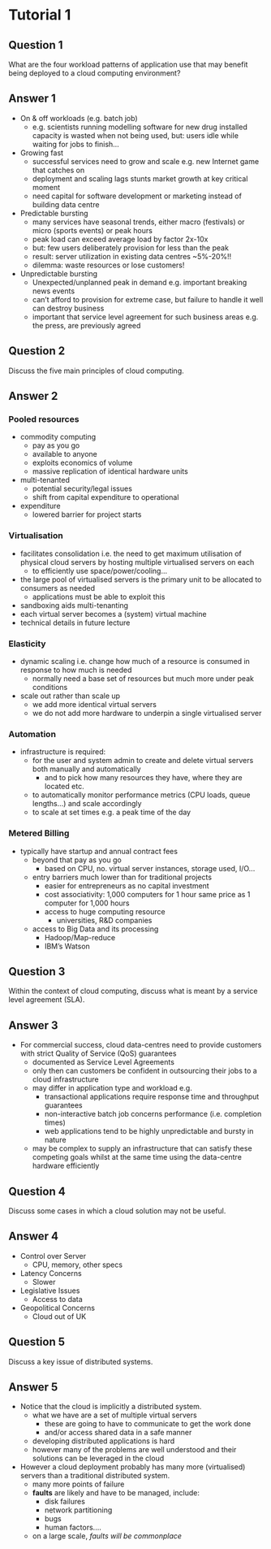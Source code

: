 # Tutorial 1

## Question 1

What are the four workload patterns of application use that may benefit being
deployed to a cloud computing environment?

## Answer 1

- On & off workloads (e.g. batch job)
  - e.g. scientists running modelling software for new drug installed capacity is wasted when not being used, but: users idle while waiting for jobs to finish…
- Growing fast
  - successful services need to grow and scale e.g. new Internet game that catches on
  - deployment and scaling lags stunts market growth at key critical moment
  - need capital for software development or marketing instead of building data centre
- Predictable bursting
  - many services have seasonal trends, either macro (festivals) or micro (sports events) or peak hours
  - peak load can exceed average load by factor 2x-10x
  - but: few users deliberately provision for less than the peak
  - result: server utilization in existing data centres ~5%-20%!!
  - dilemma: waste resources or lose customers!
- Unpredictable bursting
  - Unexpected/unplanned peak in demand e.g. important breaking news events
  - can’t afford to provision for extreme case, but failure to handle it well can destroy business
  - important that service level agreement for such business areas e.g. the press, are previously agreed

## Question 2

Discuss the five main principles of cloud computing.

## Answer 2

### Pooled resources
- commodity computing
  - pay as you go
  - available to anyone
  - exploits economics of volume
  - massive replication of identical hardware units
- multi-tenanted
  - potential security/legal issues
  - shift from capital expenditure to operational
- expenditure
  - lowered barrier for project starts

### Virtualisation
- facilitates consolidation i.e. the need to get maximum
  utilisation of physical cloud servers by hosting multiple
  virtualised servers on each
  - to efficiently use space/power/cooling...
- the large pool of virtualised servers is the primary unit to
  be allocated to consumers as needed
  - applications must be able to exploit this
- sandboxing aids multi-tenanting
- each virtual server becomes a (system) virtual
  machine
- technical details in future lecture

### Elasticity
- dynamic scaling i.e. change how much of
a resource is consumed in response to
how much is needed
  - normally need a base set of resources
    but much more under peak conditions
- scale out rather than scale up
  - we add more identical virtual servers
  - we do not add more hardware to
    underpin a single virtualised server

### Automation

- infrastructure is required:
  - for the user and system admin to create and
    delete virtual servers both manually and
    automatically
    - and to pick how many resources they
      have, where they are located etc.
  - to automatically monitor performance metrics
    (CPU loads, queue lengths...) and scale
    accordingly
  - to scale at set times e.g. a peak time of the
    day

### Metered Billing
- typically have startup and annual contract fees
  - beyond that pay as you go
    - based on CPU, no. virtual server instances, storage
      used, I/O...
  - entry barriers much lower than for traditional projects
    - easier for entrepreneurs as no capital investment
    - cost associativity: 1,000 computers for 1 hour same
      price as 1 computer for 1,000 hours
    - access to huge computing resource
      - universities, R&D companies
  - access to Big Data and its processing
    - Hadoop/Map-reduce
    - IBM’s Watson

## Question 3

Within the context of cloud computing, discuss what is meant by a service level
agreement (SLA).

## Answer 3

- For commercial success, cloud data-centres need to provide customers with strict Quality of Service (QoS) guarantees
  - documented as Service Level Agreements
  - only then can customers be confident in outsourcing their jobs to a cloud infrastructure
  - may differ in application type and workload e.g.
    - transactional applications require response time and throughput guarantees
    - non-interactive batch job concerns performance (i.e. completion times)
    - web applications tend to be highly unpredictable and bursty in nature
  - may be complex to supply an infrastructure that can satisfy these competing goals whilst at the same time using the data-centre hardware efficiently

## Question 4

Discuss some cases in which a cloud solution may not be useful.

## Answer 4

- Control over Server
  - CPU, memory, other specs
- Latency Concerns
  - Slower
- Legislative Issues
  - Access to data
- Geopolitical Concerns
  - Cloud out of UK


## Question 5

Discuss a key issue of distributed systems.

## Answer 5

- Notice that the cloud is implicitly a distributed system.
  - what we have are a set of multiple virtual servers
    - these are going to have to communicate to get the work done
    - and/or access shared data in a safe manner
  - developing distributed applications is hard
  - however many of the problems are well understood and their solutions can be leveraged in the cloud
- However a cloud deployment probably has many more (virtualised) servers than a traditional distributed system.
  - many more points of failure
  - **faults** are likely and have to be managed, include:
    - disk failures
    - network partitioning
    - bugs
    - human factors....
  - on a large scale, *faults will be commonplace*
